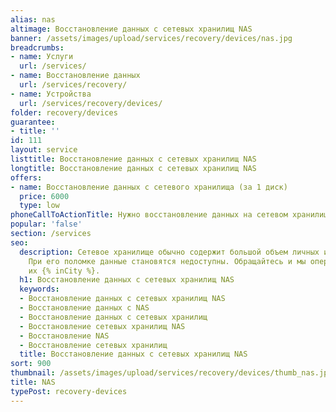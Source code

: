 ```yaml
---
alias: nas
altimage: Восстановление данных с сетевых хранилищ NAS
banner: /assets/images/upload/services/recovery/devices/nas.jpg
breadcrumbs:
- name: Услуги
  url: /services/
- name: Восстановление данных
  url: /services/recovery/
- name: Устройства
  url: /services/recovery/devices/
folder: recovery/devices
guarantee:
- title: ''
id: 111
layout: service
listtitle: Восстановление данных с сетевых хранилищ NAS
longtitle: Восстановление данных с сетевых хранилищ NAS
offers:
- name: Восстановление данных с сетевого хранилища (за 1 диск)
  price: 6000
  type: low
phoneCallToActionTitle: Нужно восстановление данных на сетевом хранилище? Звоните!
popular: 'false'
section: /services
seo:
  description: Сетевое хранилище обычно содержит большой объем личных и рабочих данных.
    При его поломке данные становятся недоступны. Обращайтесь и мы оперативно восстановим
    их {% inCity %}.
  h1: Восстановление данных с сетевых хранилищ NAS
  keywords:
  - Восстановление данных с сетевых хранилищ NAS
  - Восстановление данных с NAS
  - Восстановление данных с сетевых хранилищ
  - Восстановление сетевых хранилищ NAS
  - Восстановление NAS
  - Восстановление сетевых хранилищ
  title: Восстановление данных с сетевых хранилищ NAS
sort: 900
thumbnail: /assets/images/upload/services/recovery/devices/thumb_nas.jpg
title: NAS
typePost: recovery-devices
---
```

